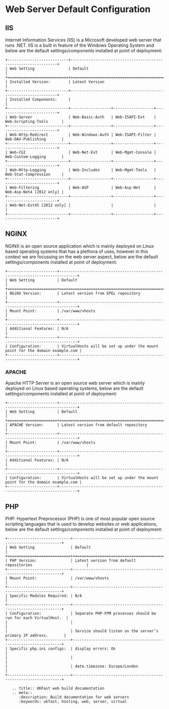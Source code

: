 # Web Server Default Configuration

## IIS

Internet Information Services (IIS) is a Microsoft developed web server that runs .NET. IIS is a built in feature of the Windows Operating System and below are the default settings/components installed at point of deployment:

```eval_rst
+---------------------------+----------------------------------------------------------------+
| Web Setting               | Default                                                        |
+===========================+================================================================+
| Installed Version:        | Latest Version                                                 |
+---------------------------+----------------------------------------------------------------+
| Installed Components:     |                                                                |
+---------------------------+------------------+------------------+--------------------------+
| Web-Server                | Web-Basic-Auth   | Web-ISAPI-Ext    | Web-Scripting-Tools      |
+---------------------------+------------------+------------------+--------------------------+
| Web-Http-Redirect         | Web-Windows-Auth | Web-ISAPI-Filter | Web-DAV-Publishing       |
+---------------------------+------------------+------------------+--------------------------+
| Web-CGI                   | Web-Net-Ext      | Web-Mgmt-Console | Web-Custom-Logging       |
+---------------------------+------------------+------------------+--------------------------+
| Web-Http-Logging          | Web-Includes     | Web-Mgmt-Tools   | Web-Stat-Compression     |
+---------------------------+------------------+------------------+--------------------------+
| Web-Filtering             | Web-ASP          | Web-Asp-Net      | Web-Asp-Net4 [2012 only] |
+---------------------------+------------------+------------------+--------------------------+
| Web-Net-Ext45 [2012 only] |                  |                  |                          |
+---------------------------+------------------+------------------+--------------------------+
```

## NGINX

NGINX is an open source application which is mainly deployed on Linux based operating systems that has a plethora of uses, however in this context we are focussing on the web server aspect, below are the default settings/components installed at point of deployment:

```eval_rst
+----------------------+------------------------------------------------------------------------------+
| Web Setting          | Default                                                                      |
+======================+==============================================================================+
| NGiNX Version:       | Latest version from EPEL repository                                          |
+----------------------+------------------------------------------------------------------------------+
| Mount Point:         | /var/www/vhosts                                                              |
+----------------------+------------------------------------------------------------------------------+
| Additional Features: | N/A                                                                          |
+----------------------+------------------------------------------------------------------------------+
| Configuration:       | VirtualHosts will be set up under the mount point for the domain example.com |
+----------------------+------------------------------------------------------------------------------+
```

### APACHE

Apache HTTP Server is an open source web server which is mainly deployed on Linux based operating systems, below are the default settings/components installed at point of deployment:

```eval_rst
+----------------------+------------------------------------------------------------------------------+
| Web Setting          | Default                                                                      |
+======================+==============================================================================+
| APACHE Version:      | Latest version from default repository                                       |
+----------------------+------------------------------------------------------------------------------+
| Mount Point:         | /var/www/vhosts                                                              |
+----------------------+------------------------------------------------------------------------------+
| Additional Features: | N/A                                                                          |
+----------------------+------------------------------------------------------------------------------+
| Configuration:       | VirtualHosts will be set up under the mount point for the domain example.com |
+----------------------+------------------------------------------------------------------------------+
```

## PHP

PHP: Hypertext Preprocessor (PHP) is one of most popular open source scripting languages that is used to develop websites or web applications, below are the default settings/components installed at point of deployment:

```eval_rst
+----------------------------+-----------------------------------------------------------------+
| Web Setting                | Default                                                         |
+============================+=================================================================+
| PHP Version:               | Latest version from default repositories                        |
+----------------------------+-----------------------------------------------------------------+
| Mount Point:               | /var/www/vhosts                                                 |
+----------------------------+-----------------------------------------------------------------+
| Specific Modules Required: | N/A                                                             |
+----------------------------+-----------------------------------------------------------------+
| Configuration:             | Separate PHP-FPM processes should be run for each VirtualHost.  |
|                            |                                                                 |
|                            | Service should listen on the server’s primary IP address.       |
+----------------------------+-----------------------------------------------------------------+
| Specific php.ini configs:  | display errors: On                                              |
|                            |                                                                 |
|                            | date.timezone: Europe/London                                    |
+----------------------------+-----------------------------------------------------------------+
```

```eval_rst
   .. title:: UKFast web build documentation
   .. meta::
      :description: Build documentation for web servers
      :keywords: ukfast, hosting, web, server, virtual
```

